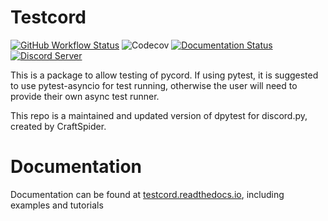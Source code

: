 # Testcord

[![GitHub Workflow Status](https://img.shields.io/github/workflow/status/KoalaBotUK/testcord/CI?label=tests&style=flat-square)](https://github.com/KoalaBotUK/testcord/actions/)
![Codecov](https://img.shields.io/codecov/c/github/KoalaBotUK/testcord?style=flat-square)
[![Documentation Status](https://readthedocs.org/projects/testcord/badge/?version=latest)](https://testcord.readthedocs.io/en/latest/?badge=latest)
[![Discord Server](https://img.shields.io/discord/729325378681962576.svg?style=flat-square&logo=discord&logoColor=white&labelColor=697EC4&color=7289DA&label=%20)](https://discord.gg/5etEjVd)

This is a package to allow testing of pycord. 
If using pytest, it is suggested to use pytest-asyncio for test running, otherwise the user will need
to provide their own async test runner.

This repo is a maintained and updated version of dpytest for discord.py, created by CraftSpider.

# Documentation

Documentation can be found at [testcord.readthedocs.io](https://testcord.readthedocs.io/en/latest/), including examples and tutorials

  